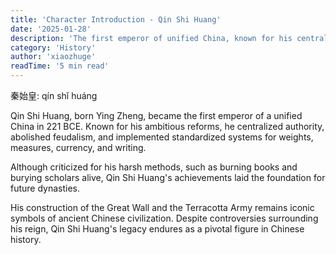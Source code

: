 ```yaml
---
title: 'Character Introduction - Qin Shi Huang'
date: '2025-01-28'
description: 'The first emperor of unified China, known for his centralization of power and standardization policies'
category: 'History'
author: 'xiaozhuge'
readTime: '5 min read'
---
```


秦始皇: qín shǐ huáng

Qin Shi Huang, born Ying Zheng, became the first emperor of a unified China in 221 BCE. Known for his ambitious reforms, he centralized authority, abolished feudalism, and implemented standardized systems for weights, measures, currency, and writing.

Although criticized for his harsh methods, such as burning books and burying scholars alive, Qin Shi Huang's achievements laid the foundation for future dynasties.

His construction of the Great Wall and the Terracotta Army remains iconic symbols of ancient Chinese civilization. Despite controversies surrounding his reign, Qin Shi Huang's legacy endures as a pivotal figure in Chinese history.